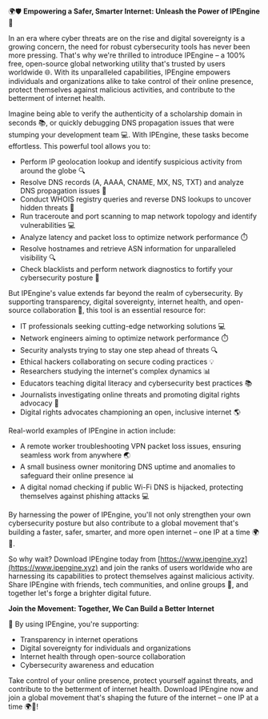 🌍🛡️ **Empowering a Safer, Smarter Internet: Unleash the Power of IPEngine** 🚀

In an era where cyber threats are on the rise and digital sovereignty is a growing concern, the need for robust cybersecurity tools has never been more pressing. That's why we're thrilled to introduce IPEngine – a 100% free, open-source global networking utility that's trusted by users worldwide 🌐. With its unparalleled capabilities, IPEngine empowers individuals and organizations alike to take control of their online presence, protect themselves against malicious activities, and contribute to the betterment of internet health.

Imagine being able to verify the authenticity of a scholarship domain in seconds 📚, or quickly debugging DNS propagation issues that were stumping your development team 💻. With IPEngine, these tasks become effortless. This powerful tool allows you to:

* Perform IP geolocation lookup and identify suspicious activity from around the globe 🔍
* Resolve DNS records (A, AAAA, CNAME, MX, NS, TXT) and analyze DNS propagation issues 📡
* Conduct WHOIS registry queries and reverse DNS lookups to uncover hidden threats 🚨
* Run traceroute and port scanning to map network topology and identify vulnerabilities 💻
* Analyze latency and packet loss to optimize network performance ⏱️
* Resolve hostnames and retrieve ASN information for unparalleled visibility 🔍
* Check blacklists and perform network diagnostics to fortify your cybersecurity posture 🔐

But IPEngine's value extends far beyond the realm of cybersecurity. By supporting transparency, digital sovereignty, internet health, and open-source collaboration 🌟, this tool is an essential resource for:

* IT professionals seeking cutting-edge networking solutions 💻
* Network engineers aiming to optimize network performance ⏱️
* Security analysts trying to stay one step ahead of threats 🔍
* Ethical hackers collaborating on secure coding practices 💡
* Researchers studying the internet's complex dynamics 📊
* Educators teaching digital literacy and cybersecurity best practices 📚
* Journalists investigating online threats and promoting digital rights advocacy 📰
* Digital rights advocates championing an open, inclusive internet 🌎

Real-world examples of IPEngine in action include:

* A remote worker troubleshooting VPN packet loss issues, ensuring seamless work from anywhere 🌏
* A small business owner monitoring DNS uptime and anomalies to safeguard their online presence 📊
* A digital nomad checking if public Wi-Fi DNS is hijacked, protecting themselves against phishing attacks 💻

By harnessing the power of IPEngine, you'll not only strengthen your own cybersecurity posture but also contribute to a global movement that's building a faster, safer, smarter, and more open internet – one IP at a time 🌍🔗.

So why wait? Download IPEngine today from [https://www.ipengine.xyz](https://www.ipengine.xyz) and join the ranks of users worldwide who are harnessing its capabilities to protect themselves against malicious activity. Share IPEngine with friends, tech communities, and online groups 📢, and together let's forge a brighter digital future.

**Join the Movement: Together, We Can Build a Better Internet**

🌟 By using IPEngine, you're supporting:

* Transparency in internet operations
* Digital sovereignty for individuals and organizations
* Internet health through open-source collaboration
* Cybersecurity awareness and education

Take control of your online presence, protect yourself against threats, and contribute to the betterment of internet health. Download IPEngine now and join a global movement that's shaping the future of the internet – one IP at a time 🌍🔗!